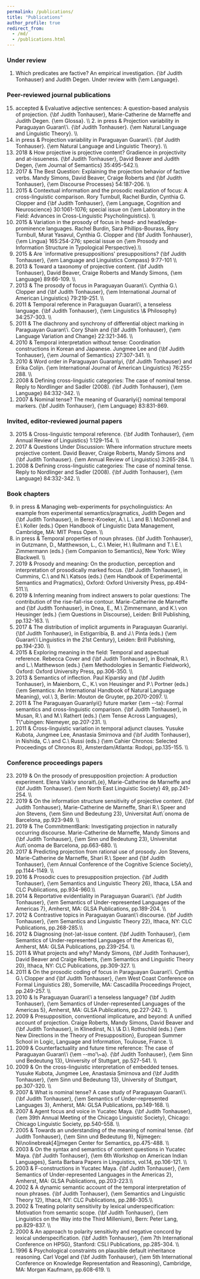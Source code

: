 ```yaml
---
permalink: /publications/
title: "Publications"
author_profile: true
redirect_from: 
  - /md/
  - /publications.html
---
```


### Under review

1. Which predicates are factive? An empirical investigation. {\bf Judith Tonhauser} and Judith Degen. Under review with {\em Language}.

### Peer-reviewed journal publications

<ol reversed>
  <li> accepted & Evaluative adjective sentences: A question-based analysis of projection. {\bf Judith Tonhauser}, Marie-Catherine de Marneffe and Judith Degen. {\em Glossa}. \\ 
2. in press & Projection variability in Paraguayan Guaran\'i. {\bf Judith Tonhauser}. {\em Natural Language and Linguistic Theory}. \\ </li>
  <li>in press & Projection variability in Paraguayan Guaran\'i. {\bf Judith Tonhauser}. {\em Natural Language and Linguistic Theory}. \\ </li>
  <li>2018 & How projective is projective content? Gradience in projectivity and at-issueness. {\bf Judith Tonhauser}, David Beaver and Judith Degen, {\em Journal of Semantics} 35:495-542.\\ </li>
  <li>2017 & The Best Question: Explaining the projection behavior of
factive verbs. Mandy Simons, David Beaver, Craige Roberts and {\bf
Judith Tonhauser}, {\em Discourse Processes} 54:187-206. \\</li>
  <li>2015 & Contextual information and the prosodic realization of focus: A
cross-linguistic comparison. Rory Turnbull, Rachel Burdin, Cynthia G.
Clopper and {\bf Judith Tonhauser}, {\em Language, Cognition and
Neuroscience} 30:1061-1076; special issue on {\em Laboratory in the
Field: Advances in Cross-Linguistic Psycholinguistics}. \\</li>
  <li>2015 & Variation in the prosody of focus in head- and head/edge-prominence languages. Rachel Burdin, Sara Phillips-Bourass, Rory Turnbull, Murat Yasavul, Cynthia G. Clopper and {\bf Judith Tonhauser}, {\em Lingua} 165:254-276; special issue on {\em Prosody and Information Structure in Typological Perspective}.\\ </li>
  <li>2015 & Are `informative presuppositions' presuppositions? {\bf Judith Tonhauser}, {\em Language and Linguistics Compass} 9:77-101 \\</li>
  <li>2013 & Toward a taxonomy of projective content. {\bf Judith Tonhauser},
David Beaver, Craige Roberts and Mandy Simons, {\em Language} 89:66-109. \\</li>
  <li>2013  & The prosody of focus in Paraguayan Guaran\'i. Cynthia
G.\ Clopper and {\bf Judith Tonhauser}, {\em International
  Journal of American Linguistics} 79:219-251. \\</li>
  <li>2011 & Temporal reference in Paraguayan Guaran\'i, a tenseless
language. {\bf Judith Tonhauser}, {\em Linguistics \&
  Philosophy} 34:257-303. \\</li>
  <li>2011 & The diachrony and synchrony of differential object marking in
Paraguayan Guaran\'i. Cory Shain and {\bf Judith Tonhauser}, {\em Language
  Variation and Change} 22:321-346. \\</li>
  <li>2010 & Temporal interpretation without tense: Coordination
constructions in Korean and Japanese. Jungmee Lee and {\bf Judith
Tonhauser}, {\em Journal of Semantics} 27:307-341. \\</li>
  <li>2010 & Word order in Paraguayan Guaran\yi, {\bf Judith Tonhauser} and
Erika Colijn. {\em International Journal of American Linguistics} 76:255-288. \\</li>
  <li>2008 & Defining cross-linguistic categories: The case of nominal
tense. Reply to Nordlinger and Sadler (2008). {\bf Judith Tonhauser}, {\em
  Language} 84:332-342. \\ </li>
  <li>2007 & Nominal tense? The meaning of Guaran\yi{} nominal temporal
markers. {\bf Judith Tonhauser}, {\em Language} 83:831-869. </li>
</ol>

### Invited, editor-reviewed journal papers

<ol reversed>
  <li>2015 & Cross-linguistic temporal reference. {\bf Judith
Tonhauser}, {\em Annual Review of
Linguistics} 1:129-154. \\</li>
<li>2017 & Questions Under Discussion: Where information structure meets
projective content. David Beaver, Craige Roberts, Mandy Simons and {\bf
Judith Tonhauser}. {\em Annual Review of
Linguistics} 3:265-284. \\</li>
  <li>2008 & Defining cross-linguistic categories: The case of nominal
tense. Reply to Nordlinger and Sadler (2008). {\bf Judith Tonhauser}, {\em
  Language} 84:332-342. \\ </li>
</ol>

### Book chapters

<ol reversed>
  <li> 
in press & Managing web-experiments for psycholinguistics: An example from experimental semantics/pragmatics, Judith Degen and {\bf Judith Tonhauser}, in Berez-Kroeker, A.\ L.\ and B.\ McDonnell and E.\ Koller (eds.) Open Handbook of Linguistic Data Management, Cambridge, MA: MIT Press Open. \\ </li>

<li> in press & Temporal properties of noun phrases. {\bf Judith Tonhauser},
in Gutzmann, D., Matthewson, L., C.\ Meier, H.\ Rullmann and T.\ E.\ Zimmermann (eds.) {\em Companion to Semantics}, New York: Wiley Blackwell. \\ </li>

<li> 2019  & Prosody and meaning: On the production, perception and interpretation of prosodically marked focus. {\bf Judith Tonhauser}, in Cummins, C.\ and N.\ Katsos (eds.) {\em Handbook of Experimental Semantics and Pragmatics}, Oxford: Oxford University Press, pp.494-511.\\  </li>

<li> 2019 & Inferring meaning from indirect answers to polar questions: 
The contribution of the rise-fall-rise contour. Marie-Catherine de Marneffe and {\bf Judith Tonhauser}, in Onea, E., M.\ Zimmermann, and K.\ von Heusinger (eds.) {\em Questions in Discourse}, Leiden: Brill Publishing, pp.132-163. \\ </li>

<li> 2017 & The distribution of implicit arguments in Paraguayan Guaran\yi. {\bf Judith
Tonhauser}, in Estigarribia, B. and J.\ Pinta (eds.) {\em Guaran\'i Linguistics in
the 21st Century}, Leiden: Brill Publishing, pp.194-230. \\ </li>

<li> 2015 & Exploring meaning in the field: Temporal and aspectual
reference. Rebecca Cover and {\bf Judith Tonhauser}, in Bochnak, R.\ and
L.\ Matthewson (eds.) {\em Methodologies in Semantic Fieldwork}, Oxford:
Oxford University Press, pp.306-350. \\ </li>

<li> 2013 & Semantics of inflection. Paul Kiparsky and {\bf Judith
Tonhauser}, in Maienborn, C., K.\ von Heusinger and P.\ Portner (eds.)
{\em Semantics: An International Handbook of Natural Language
  Meaning}, vol.\ 3, Berlin: Mouton de Gruyter, pp.2070-2097. \\ </li>

<li> 2011 & The Paraguayan Guaran\yi{} future marker {\em --ta}:
Formal semantics and cross-linguistic comparison. {\bf Judith Tonhauser},
in Musan, R.\ and M.\ Rathert (eds.) {\em Tense Across Languages}, 
T\"ubingen: Niemeyer, pp.207-231.  \\ </li>


<li> 2011 & Cross-linguistic variation in temporal adjunct
clauses. Yusuke Kubota, Jungmee Lee, Anastasia Smirnova and {\bf Judith
Tonhauser}, in Nishida, C.\ and C.\ Russi (eds.)  {\em Cahier Chronos: Selected Proceedings of
  Chronos 8}, Amsterdam/Atlanta: Rodopi, pp.135-155. \\ </li>
 
</ol>

### Conference proceedings papers

<ol reversed>
<li> 2019 & On the prosody of presupposition projection: A production experiment. Elena Vaik\v snorait\.{e}, Marie-Catherine de Marneffe and {\bf Judith Tonhauser}. {\em North East Linguistic Society} 49, pp.241-254. \\ </li>

<li> 2019 & On the information structure sensitivity of projective content. {\bf Judith Tonhauser}, Marie-Catherine de Marneffe, Shari R.\ Speer and Jon Stevens, {\em Sinn und Bedeutung 23}, Universitat Aut\`onoma de Barcelona, pp.923-949. \\ </li>

<li> 2019 & The CommitmentBank: Investigating projection in naturally occurring discourse. Marie-Catherine de Marneffe, Mandy Simons and {\bf Judith Tonhauser}, {\em Sinn und Bedeutung 23}, Universitat Aut\`onoma de Barcelona, pp.663-680. \\ </li>

<li> 2017 & Predicting projection from rational use of prosody. Jon Stevens, Marie-Catherine de Marneffe, Shari R.\ Speer and {\bf Judith Tonhauser}, {\em Annual Conference of the Cognitive Science Society}, pp.1144-1149. \\  </li>

<li> 2016 & Prosodic cues to presupposition projection.
{\bf Judith Tonhauser}, {\em Semantics and Linguistic Theory 26},
Ithaca, LSA and CLC Publications, pp.934-960.\\ </li>

<li> 2014 & Reportative evidentiality in Paraguayan Guaran\'i. {\bf Judith
Tonhauser}, {\em Semantics of Under-represented
  Languages of the Americas 7}, Amherst, MA: GLSA
Publications, pp.189-204. \\ </li>

<li> 2012 & Contrastive topics in Paraguayan Guaran\'i discourse.
{\bf Judith Tonhauser}, {\em Semantics and Linguistic Theory 22},
Ithaca, NY: CLC Publications, pp.268-285.\\ </li>

<li> 2012 & Diagnosing (not-)at-issue content. {\bf Judith Tonhauser}, {\em
  Semantics of Under-represented Languages of the Americas 6},
Amherst, MA: GLSA Publications, pp.239-254. \\ </li>


<li> 2011 & What projects and why? Mandy Simons, {\bf Judith Tonhauser},
David Beaver and Craige Roberts, {\em Semantics and Linguistic Theory
  20}, Ithaca, NY: CLC Publications, pp.309-327. \\ </li>


<li> 2011 & On the prosodic coding of focus in Paraguayan Guaran\'i. Cynthia
G.\ Clopper and {\bf Judith Tonhauser}, {\em West Coast Conference on
Formal Linguistics 28}, Somerville, MA: Cascadilla
Proceedings Project, pp.249-257. \\ </li>


<li> 2010 & Is Paraguayan Guaran\'i a tenseless language? {\bf Judith
Tonhauser}, {\em Semantics of Under-represented Languages of the
  Americas 5}, Amherst, MA: GLSA Publications, pp.227-242. \\ </li>


<li> 2009 & Presupposition, conventional implicature, and beyond: A
unified account of projection. Craige Roberts, Mandy Simons, David
Beaver and {\bf Judith Tonhauser}, in Klinedinst, N.\ \& D.\ Rothschild (eds.) {\em New Directions in the Theory of
  Presupposition}, European Summer School in Logic, Language and Information, Toulouse, France. \\ </li>


<li> 2009 & Counterfactuality and future time reference: The case of
Paraguayan Guaran\'i {\em --mo'\~a}. {\bf Judith Tonhauser}, {\em Sinn
  und Bedeutung 13}, University of Stuttgart, pp.527-541. \\ </li>


<li> 2009 & On the cross-linguistic interpretation of embedded tenses.
Yusuke Kubota, Jungmee Lee, Anastasia Smirnova and {\bf Judith Tonhauser},
{\em Sinn und Bedeutung 13}, University of Stuttgart, pp.307-320. \\ </li>


<li> 2007 & What is nominal tense? A case study of Paraguayan Guaran\'i.
{\bf Judith Tonhauser}, {\em Semantics of Under-represented Languages 3}, Amherst, MA: GLSA Publications, pp.149-168. \\ </li>


<li> 2007 & Agent focus and voice in Yucatec Maya. {\bf Judith Tonhauser}, 
{\em 39th Annual Meeting of the Chicago Linguistic Society},
Chicago: Chicago Linguistic Society, pp.540-558. \\ </li>


<li> 2005 & Towards an understanding of the meaning of nominal tense. {\bf
Judith Tonhauser}, {\em Sinn und Bedeutung 9}, Nijmegen:
Ni\nolinebreak[4]jmegen Center for Semantics, pp.475-488. \\ </li>

<li> 2003 & On the syntax and semantics of content questions in Yucatec
Maya. {\bf Judith Tonhauser}, {\em 6th Workshop on
  American Indian Languages}, Santa Barbara
Papers in Linguistics, vol.14, pp.106-121. \\ </li>

<li> 2003 & F-constructions in Yucatec Maya. {\bf Judith Tonhauser},  {\em
  Semantics of Under-represented Languages in the Americas 2},
Amherst, MA: GLSA Publications, pp.203-223.\\ </li>

<li> 2002 & A dynamic semantic account of the temporal interpretation of
noun phrases. {\bf Judith Tonhauser}, {\em Semantics
  and Linguistic Theory 12}, Ithaca, NY: CLC Publications, pp.286-305.\\ </li>

<li> 2002 & Treating polarity sensitivity by lexical underspecification:
Motivation from semantic scope. {\bf Judith Tonhauser}, 
{\em Linguistics on the Way into the Third Millenium}, Bern: Peter Lang, pp.829-837. \\ </li>

<li> 2000 & An approach to polarity sensitivity and negative concord by
lexical underspecification. {\bf Judith Tonhauser}, {\em 7th
  International Conference on HPSG}, Stanford: CSLI Publications,
pp.285-304. \\ </li>

<li> 1996 & Psychological constraints on plausible default inheritance
reasoning. Carl Vogel and {\bf Judith Tonhauser}, {\em 5th
  International Conference on Knowledge Representation and Reasoning},
Cambridge, MA: Morgan Kaufmann, pp.608-619. \\  </li>

</ol>

